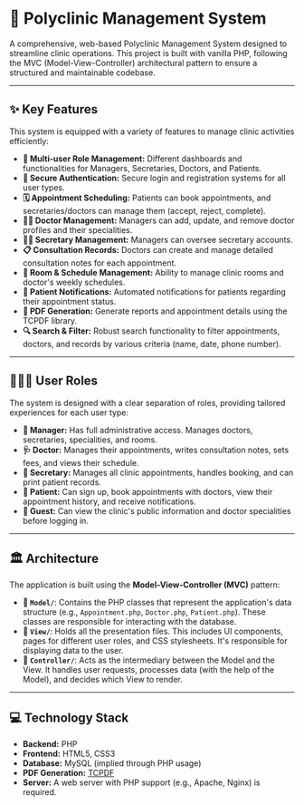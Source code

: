 # 🏥 Polyclinic Management System

A comprehensive, web-based Polyclinic Management System designed to streamline clinic operations. This project is built with vanilla PHP, following the MVC (Model-View-Controller) architectural pattern to ensure a structured and maintainable codebase.

---

## ✨ Key Features

This system is equipped with a variety of features to manage clinic activities efficiently:

* **👤 Multi-user Role Management:** Different dashboards and functionalities for Managers, Secretaries, Doctors, and Patients.
* **🔐 Secure Authentication:** Secure login and registration systems for all user types.
* **🗓️ Appointment Scheduling:** Patients can book appointments, and secretaries/doctors can manage them (accept, reject, complete).
* **👨‍⚕️ Doctor Management:** Managers can add, update, and remove doctor profiles and their specialities.
* **👩‍💼 Secretary Management:** Managers can oversee secretary accounts.
* **📋 Consultation Records:** Doctors can create and manage detailed consultation notes for each appointment.
* **🏥 Room & Schedule Management:** Ability to manage clinic rooms and doctor's weekly schedules.
* **🔔 Patient Notifications:** Automated notifications for patients regarding their appointment status.
* **📄 PDF Generation:** Generate reports and appointment details using the TCPDF library.
* **🔍 Search & Filter:** Robust search functionality to filter appointments, doctors, and records by various criteria (name, date, phone number).

---

## 🧑‍🤝‍🧑 User Roles

The system is designed with a clear separation of roles, providing tailored experiences for each user type:

* **👑 Manager:** Has full administrative access. Manages doctors, secretaries, specialities, and rooms.
* **🩺 Doctor:** Manages their appointments, writes consultation notes, sets fees, and views their schedule.
* **📝 Secretary:** Manages all clinic appointments, handles booking, and can print patient records.
* **🤒 Patient:** Can sign up, book appointments with doctors, view their appointment history, and receive notifications.
* **👤 Guest:** Can view the clinic's public information and doctor specialities before logging in.

---

## 🏛️ Architecture

The application is built using the **Model-View-Controller (MVC)** pattern:

* **📁 `Model/`**: Contains the PHP classes that represent the application's data structure (e.g., `Appointment.php`, `Doctor.php`, `Patient.php`). These classes are responsible for interacting with the database.
* **📁 `View/`**: Holds all the presentation files. This includes UI components, pages for different user roles, and CSS stylesheets. It's responsible for displaying data to the user.
* **📁 `Controller/`**: Acts as the intermediary between the Model and the View. It handles user requests, processes data (with the help of the Model), and decides which View to render.

---

## 💻 Technology Stack

* **Backend:** PHP
* **Frontend:** HTML5, CSS3
* **Database:** MySQL (implied through PHP usage)
* **PDF Generation:** [TCPDF](https://github.com/tecnickcom/TCPDF)
* **Server:** A web server with PHP support (e.g., Apache, Nginx) is required.
